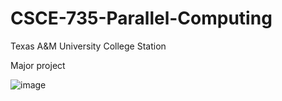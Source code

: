 # CSCE-735-Parallel-Computing 

Texas A&M University College Station

Major project

![image](https://user-images.githubusercontent.com/116411430/207465135-8efbd4dc-b74e-4134-a74d-cf8bedb39522.png)
